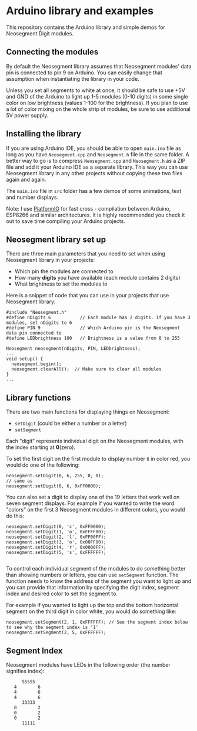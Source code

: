 # Arduino library and examples

This repository contains the Arduino library and simple demos for Neosegment Digit modules.

## Connecting the modules 

By default the Neosegment library assumes that Neosegment modules' data pin is connected to pin 9 on Arduino. You can easily change that assumption when instantiating the library in your code. 

Unless you set all segments to white at once, it should be safe to use +5V and GND of the Arduino to light up 1-5 modules (0-10 digits) in some single color on low brightness (values 1-100 for the brightness). If you plan to use a lot of color mixing on the whole strip of modules, be sure to use additional 5V power supply.

## Installing the library

If you are using Arduino IDE, you should be able to open `main.ino` file as long as you have `Neosegment.cpp` and `Neosegment.h` file in the same folder. A better way to go is to compress `Neosegment.cpp` and `Neosegment.h` as a ZIP file and add it your Arduino IDE as a separate library. This way you can use Neosegment library in any other projects without copying these two files again and again.

The `main.ino` file in `src` folder has a few demos of some animations, text and number displays. 

Note: I use [PlatformIO](http://platformio.org/) for fast cross - compilation between Arduino, ESP8266 and similar architectures. It is highly recommended you check it out to save time compiling your Arduino projects.

## Neosegment library set up

There are three main parameters that you need to set when using Neosegment library in your projects: 
- Which pin the modules are connected to
- How many **digits** you have available (each module contains 2 digits)
- What brightness to set the modules to

Here is a snippet of code that you can use in your projects that use Neosegment library:

```
#include "Neosegment.h"
#define nDigits 6           // Each module has 2 digits. If you have 3 modules, set nDigits to 6
#define PIN 9               // Which Arduino pin is the Neosegment data pin connected to
#define LEDbrightness 100   // Brightness is a value from 0 to 255

Neosegment neosegment(nDigits, PIN, LEDbrightness); 
...
void setup() {
  neosegment.begin();     
  neosegment.clearAll();  // Make sure to clear all modules
}
...
```

## Library functions

There are two main functions for displaying things on Neosegment:
- `setDigit` (could be either a number or a letter)
- `setSegment`

Each "digit" represents individual digit on the Neosegment modules, with the index starting at **0**(zero).

To set the first digit on the first module to display number `6` in color red, you would do one of the following:

```
neosegment.setDigit(0, 6, 255, 0, 0);
// same as
neosegment.setDigit(0, 6, 0xFF0000);

```

You can also set a digit to display one of the 19 letters that work well on seven segment displays. For example if you wanted to write the word "colors" on the first 3 Neosegment modules in different colors, you would do this:

```
neosegment.setDigit(0, 'c', 0xFF0000);
neosegment.setDigit(1, 'o', 0xFFFF00);
neosegment.setDigit(2, 'l', 0xFF00FF);
neosegment.setDigit(3, 'o', 0x00FF00);
neosegment.setDigit(4, 'r', 0x0000FF);
neosegment.setDigit(5, 's', 0xFFFFFF);
  
```

To control each individual segment of the modules to do something better than showing numbers or letters, you can use `setSegment` function. The function needs to know the address of the segment you want to light up and you can provide that information by specifying the digit index, segment index and desired color to set the segment to.

For example if you wanted to light up the top and the bottom horizontal segment on the third digit in color white, you would do something like:

```
neosegment.setSegment(2, 1, 0xFFFFFF); // See the segment index below to see why the segment index is '1'
neosegment.setSegment(2, 5, 0xFFFFFF);

```

## Segment Index

Neosegment modules have LEDs in the following order (the number signifies index):

```
      55555
   4        6
   4        6
   4        6
      33333
   0        2
   0        2
   0        2
      11111
```


 

 
